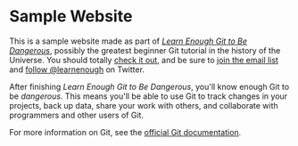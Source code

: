 # Sample Website

This is a sample website made as part of [*Learn Enough Git to Be 
Dangerous*](https://www.learnenough.com/git-tutorial), possibly the greatest
beginner Git tutorial in the history of the Universe. You should totally [
check it out](https://www.learnenough.com/git-tutorial), and be sure to 
[join the email list](https://www.learnenough.com/#email_list) and
[follow @learnenough](http://twitter.com/learnenough) on Twitter.

After finishing *Learn Enough Git to Be Dangerous*, you'll
know enough Git to be *dangerous*. This means you'll be able to use Git to
track changes in your projects, back up data, share your work with others,
and collaborate with programmers and other users of Git.

For more information on Git, see the
[official Git documentation](https://git-scm.com/).
